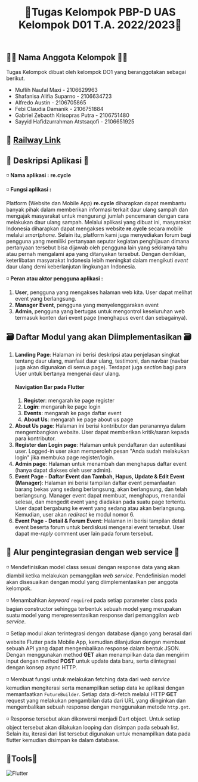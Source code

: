 <div align="center" style="padding-bottom: 10px">
<h1>🎐Tugas Kelompok PBP-D UAS Kelompok D01 T.A. 2022/2023🎐</h1>
</div>

## 🐱‍💻 Nama Anggota Kelompok 🐱‍💻
Tugas Kelompok dibuat oleh kelompok DO1 yang beranggotakan sebagai berikut.
- Muflih Naufal Maxi - 2106629963
- Shafanisa Alifia Suparno - 2106634723
- Alfredo Austin - 2106705865
- Febi Claudia Damanik - 2106751884
- Gabriel Zebaoth Krisopras Putra - 2106751480
- Sayyid Hafidzurrahman Atstsaqofi - 2106651925

## :rocket: [Railway Link](https://pbp-d01.up.railway.app/)

## 📲 Deskripsi Aplikasi 📲
◽ **Nama aplikasi :** **re.cycle**

◽ **Fungsi aplikasi :**

Platform (Website dan Mobile App) **re.cycle** diharapkan dapat membantu banyak pihak dalam memberikan informasi terkait daur ulang sampah dan mengajak masyarakat untuk mengurangi jumlah pencemaran dengan cara melakukan daur ulang sampah. Melalui aplikasi yang dibuat ini, masyarakat Indonesia diharapkan dapat mengakses website **re.cycle** secara mobile melalui *smartphone*. Selain itu, platform kami juga menyediakan forum bagi pengguna yang memiliki pertanyaan seputar kegiatan penghijauan dimana pertanyaan tersebut bisa dijawab oleh pengguna lain yang sekiranya tahu atau pernah mengalami apa yang ditanyakan tersebut. Dengan demikian, keterlibatan masyarakat Indonesia lebih meningkat dalam mengikuti *event* daur ulang demi keberlanjutan lingkungan Indonesia.

◽ **Peran atau aktor pengguna aplikasi  :**

1. **User**, pengguna yang mengakses halaman web kita. User dapat melihat event yang berlangsung.
2. **Manager** **Event**, pengguna yang menyelenggarakan event
3. **Admin**, pengguna yang bertugas untuk mengontrol keseluruhan web termasuk konten dari event page (menghapus event dan sebagainya).

## 🗃️ Daftar Modul yang akan Diimplementasikan 🗃️
1. **Landing Page**: Halaman ini berisi deskripsi atau penjelasan singkat tentang daur ulang, manfaat daur ulang, testimoni, dan navbar (navbar juga akan digunakan di semua page). Terdapat juga *section* bagi para User untuk bertanya mengenai daur ulang.
    #### Navigation Bar pada Flutter
    1. **Register**: mengarah ke page register<br>
    2. **Login**: mengarah ke page login<br>
    3. **Events**: mengarah ke page daftar event<br>
    4. **About Us**: mengarah ke page about us page<br>
2. **About Us page**: Halaman ini berisi kontributor dan peranannya dalam mengembangkan website. User dapat memberikan kritik/saran kepada para kontributor.
3. **Register dan Login page**: Halaman untuk pendaftaran dan autentikasi user. Logged-in user akan memperoleh pesan "Anda sudah melakukan login" jika membuka page register/login.
4. **Admin page**: Halaman untuk menambah dan menghapus daftar event (hanya dapat diakses oleh user admin).
5. **Event Page - Daftar Event dan Tambah, Hapus, Update & Edit Event (Manager)**: Halaman ini berisi tampilan daftar event pemanfaatan barang bekas yang sedang berlangsung, akan berlangsung, dan telah berlangsung. Manager event dapat membuat, menghapus, menandai selesai, dan mengedit event yang diadakan pada suatu page tertentu. User dapat bergabung ke event yang sedang atau akan berlangsung. Kemudian, user akan *redirect* ke modul nomor 6.
6. **Event Page - Detail & Forum Event**: Halaman ini berisi tampilan detail event beserta forum untuk berdiskusi mengenai event tersebut. User dapat me-*reply* comment user lain pada forum tersebut.

## 💱 Alur pengintegrasian dengan web service 💱
◽ Mendefinisikan model class sesuai dengan response data yang akan diambil ketika melakukan pemanggilan *web service*. Pendefinisian model akan disesuaikan dengan modul yang diimplementasikan per anggota kelompok.

◽ Menambahkan *keyword* `required` pada setiap parameter class pada bagian constructor sehingga terbentuk sebuah model yang merupakan suatu model yang merepresentasikan response dari pemanggilan *web service*.

◽ Setiap modul akan terintegrasi dengan database django yang berasal dari website Flutter pada Mobile App, kemudian dilanjutkan dengan membuat sebuah API yang dapat mengembalikan response dalam bentuk JSON. Dengan menggunakan method **GET** akan menampilkan data dan mengirim input dengan method **POST** untuk update data baru, serta diintegrasi dengan konsep async HTTP. 

◽ Membuat fungsi untuk melakukan fetching data dari *web service* kemudian mengiterasi serta menampilkan setiap data ke aplikasi dengan memanfaatkan `FutureBuilder`. Setiap data di-fetch melalui HTTP **GET** request yang melakukan pengambilan data dari URL yang diinginkan dan mengembalikan sebuah response dengan menggunakan metode `http.get`.

◽ Response tersebut akan dikonversi menjadi Dart object. Untuk setiap object tersebut akan dilakukan looping dan disimpan pada sebuah list. Selain itu, iterasi dari list tersebut digunakan untuk menampilkan data pada flutter kemudian disimpan ke dalam database.

## 🔰Tools🔰
![Flutter](https://img.shields.io/badge/Flutter-%2302569B.svg?style=for-the-badge&logo=Flutter&logoColor=white)
